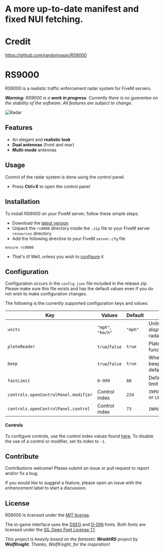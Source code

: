 # A more up-to-date manifest and fixed NUI fetching.

# Credit 

https://github.com/randomsean/RS9000

# RS9000
RS9000 is a realistic traffic enforcement radar system for FiveM servers.

***Warning:** RS9000 is a **work in progress**. Currently there is no guarantee on the stability of the software. All features are subject to change.*

![Radar](https://i.imgur.com/Ugp6wLo.png)

## Features

* An elegant and **realistic look**
* **Dual antennas** (front and rear)
* **Multi-mode** antennas

## Usage

Control of the radar system is done using the control panel.

* Press **Ctrl+X** to open the control panel

## Installation

To install RS9000 on your FiveM server, follow these simple steps:
* Download the [latest version](https://github.com/randomsean/RS9000/releases)
* Unpack the `rs9000` directory inside the `.zip` file to your FiveM server `resources` directory
* Add the following directive to your FiveM `server.cfg` file
```
ensure rs9000
```
* That's it! Well, unless you wish to [configure](#configuration) it

## Configuration

Configuration occurs in the `config.json` file included in the release zip. Please make sure this file exists and has the default values  even if you do not wish to make configuration changes.

The following is the currently supported configuration keys and values:

| Key                                  | Values            | Default | Notes                                 |
| ------------------------------------ | ----------------- | ------- | ------------------------------------- |
| `units`                              | `"mph"`, `"km/h"` | `"mph"` | Units of speed displayed on the radar |
| `plateReader`                        | `true`/`false`    | `true`  | Plate reader functionality            |
| `beep`                               | `true`/`false`    | `true`  | Whether or not beep is on by default  |
| `fastLimit`                          | `0-999`           | `80`    | Default fast speed limit              |
| `controls.openControlPanel.modifier` | Control index     | `224`   | `INPUT_SCRIPT_RLEFT` or `LEFT CTRL`   |
| `controls.openControlPanel.control`  | Control index     | `73`    | `INPUT_VEH_DUCK` or `X`               |

#### Controls

To configure controls, use the control index values found [here](https://docs.fivem.net/game-references/controls/). To disable the use of a control or modifier, set its index to `-1`.

## Contribute

Contributions welcome! Please submit an issue or pull request to report and/or fix a bug.

If you would like to suggest a feature, please open an issue with the *enhancement* label to start a discussion.

## License

RS9000 is licensed under the [MIT license](https://github.com/randomsean/RS9000/blob/master/LICENSE).

The in-game interface uses the [DSEG](https://www.keshikan.net/fonts-e.html) and [D-DIN](https://www.datto.com/fonts/d-din/) fonts. Both fonts are licensed under the [SIL Open Font License 1.1](https://scripts.sil.org/OFL).

*This project is heavily based on the fantastic **WraithRS** project by **WolfKnight**. Thanks, WolfKnight, for the inspiration!*